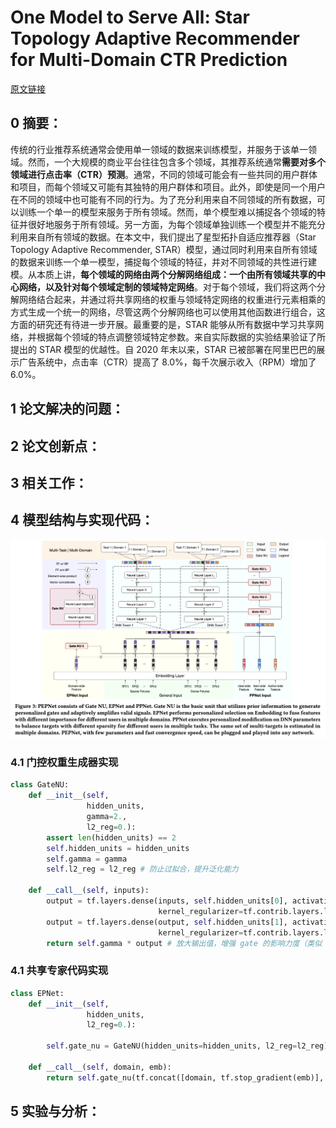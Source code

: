 # One Model to Serve All: Star Topology Adaptive Recommender for Multi-Domain CTR Prediction
[原文链接](https://doi.org/10.1145/3383313.3412236)
## 0 摘要：
传统的行业推荐系统通常会使用单一领域的数据来训练模型，并服务于该单一领域。然而，一个大规模的商业平台往往包含多个领域，其推荐系统通常**需要对多个领域进行点击率（CTR）预测**。通常，不同的领域可能会有一些共同的用户群体和项目，而每个领域又可能有其独特的用户群体和项目。此外，即使是同一个用户在不同的领域中也可能有不同的行为。为了充分利用来自不同领域的所有数据，可以训练一个单一的模型来服务于所有领域。然而，单个模型难以捕捉各个领域的特征并很好地服务于所有领域。另一方面，为每个领域单独训练一个模型并不能充分利用来自所有领域的数据。在本文中，我们提出了星型拓扑自适应推荐器（Star Topology Adaptive Recommender, STAR）模型，通过同时利用来自所有领域的数据来训练一个单一模型，捕捉每个领域的特征，并对不同领域的共性进行建模。从本质上讲，**每个领域的网络由两个分解网络组成：一个由所有领域共享的中心网络，以及针对每个领域定制的领域特定网络**。对于每个领域，我们将这两个分解网络结合起来，并通过将共享网络的权重与领域特定网络的权重进行元素相乘的方式生成一个统一的网络，尽管这两个分解网络也可以使用其他函数进行组合，这方面的研究还有待进一步开展。最重要的是，STAR 能够从所有数据中学习共享网络，并根据每个领域的特点调整领域特定参数。来自实际数据的实验结果验证了所提出的 STAR 模型的优越性。自 2020 年末以来，STAR 已被部署在阿里巴巴的展示广告系统中，点击率（CTR）提高了 8.0%，每千次展示收入（RPM）增加了 6.0%。
## 1 论文解决的问题：

## 2 论文创新点：

## 3 相关工作：

## 4 模型结构与实现代码：
![输入图片说明](/imgs/2025-07-09/UtZLPMiTfAmVX2li.png)
### 4.1 门控权重生成器实现
```Python
class GateNU:  
    def __init__(self,  
                 hidden_units,  
                 gamma=2.,  
                 l2_reg=0.):  
        assert len(hidden_units) == 2  
        self.hidden_units = hidden_units  
        self.gamma = gamma  
        self.l2_reg = l2_reg # 防止过拟合，提升泛化能力  
  
    def __call__(self, inputs):  
        output = tf.layers.dense(inputs, self.hidden_units[0], activation="relu",  
                                 kernel_regularizer=tf.contrib.layers.l2_regularizer(self.l2_reg)) # 引入非线性能力，增强表达力  
        output = tf.layers.dense(output, self.hidden_units[1], activation="sigmoid", # 输出范围 [0, 1]，可解释为重要性权重或注意力分数  
                                 kernel_regularizer=tf.contrib.layers.l2_regularizer(self.l2_reg))  
        return self.gamma * output # 放大输出值，增强 gate 的影响力度（类似 attention 中的温度系数）
```
### 4.1 共享专家代码实现
```Python
class EPNet:  
    def __init__(self,  
                 hidden_units,  
                 l2_reg=0.):  
  
        self.gate_nu = GateNU(hidden_units=hidden_units, l2_reg=l2_reg)  
  
    def __call__(self, domain, emb):  
        return self.gate_nu(tf.concat([domain, tf.stop_gradient(emb)], axis=-1)) * emb
```
## 5 实验与分析：

<!--stackedit_data:
eyJoaXN0b3J5IjpbMTMwODQ2MTQ5MywzNTA1NTcyNTEsNzc3OD
EyMjIzXX0=
-->